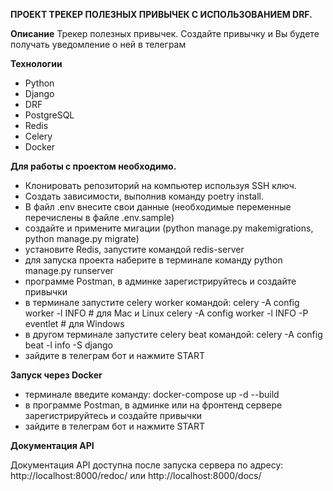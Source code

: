 **ПРОЕКТ ТРЕКЕР ПОЛЕЗНЫХ ПРИВЫЧЕК С ИСПОЛЬЗОВАНИЕМ DRF.**

**Описание**
Трекер полезных привычек. Создайте привычку и Вы будете получать уведомление о ней в телеграм


**Технологии**

- Python
- Django
- DRF
- PostgreSQL
- Redis
- Celery
- Docker

**Для работы с проектом необходимо.**  
- Клонировать репозиторий на компьютер используя SSH ключ.
- Создать зависимости, выполнив команду poetry install.
- В файл .env внесите свои данные (необходимые переменные перечислены в файле .env.sample)
- создайте и примените мигации (python manage.py makemigrations, python manage.py migrate)
- установите Redis, запустите командой redis-server
- для запуска проекта наберите в терминале команду python manage.py runserver
- программе Postman, в админке зарегистрируйтесь и создайте привычки
- в терминале запустите celery worker командой:
  celery -A config worker -l INFO  # для Mac и Linux
  celery -A config worker -l INFO -P eventlet  # для Windows
- в другом терминале запустите celery beat командой:
  celery -A config beat -l info -S django
- зайдите в телеграм бот и нажмите START

**Запуск через Docker**
- терминале введите команду: docker-compose up -d --build 
- в программе Postman, в админке или на фронтенд сервере зарегистрируйтесь и создайте привычки 
- зайдите в телеграм бот и нажмите START

**Документация API**

Документация API доступна после запуска сервера по адресу: http://localhost:8000/redoc/ или http://localhost:8000/docs/
